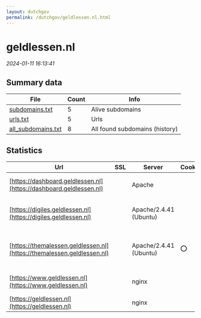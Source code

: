 ```yaml
---
layout: dutchgov
permalink: /dutchgov/geldlessen.nl.html
---
```



# geldlessen.nl
*2024-01-11 16:13:41*
## Summary data


| File       | Count | Info |
|------------|-------|------|
|[subdomains.txt](/data/geldlessen.nl/subdomains.txt)|5|Alive subdomains|
|[urls.txt](/data/geldlessen.nl/urls.txt)|5|Urls|
|[all_subdomains.txt](/data/geldlessen.nl/all_subdomains.txt)|8|All found subdomains (history)|


## Statistics


| Url | SSL | Server | Cookie | HSTS | CSP | XFO | XXP | RP | Tech |Title |
|------------|-------|------|------|------|------|------|------|------|------|------|
|[https://dashboard.geldlessen.nl](https://dashboard.geldlessen.nl)| |Apache| |:white_check_mark: | | :white_check_mark: | :white_check_mark: | :white_check_mark: |Apache HTTP Server HSTS|geldlessen.lesse...|
|[https://digiles.geldlessen.nl](https://digiles.geldlessen.nl)| |Apache/2.4.41 (Ubuntu)| |:white_check_mark: | | | :white_check_mark: | :white_check_mark: |Apache HTTP Server:2.4.41 HSTS Ubuntu|geldlessen.lesse...|
|[https://themalessen.geldlessen.nl](https://themalessen.geldlessen.nl)| |Apache/2.4.41 (Ubuntu)|:o: |:white_check_mark: | | :white_check_mark: | :white_check_mark: | :white_check_mark: |Apache HTTP Server:2.4.41 HSTS PHP Ubuntu|Geldlessen - PO...|
|[https://www.geldlessen.nl](https://www.geldlessen.nl)| |nginx| |:white_check_mark: | | | | :white_check_mark: |Google Tag Manager HSTS Nginx|Home - Geldlesse...|
|[https://geldlessen.nl](https://geldlessen.nl)| |nginx| |:white_check_mark: | | | | :white_check_mark: |HSTS Nginx|301 Moved Perman...|
